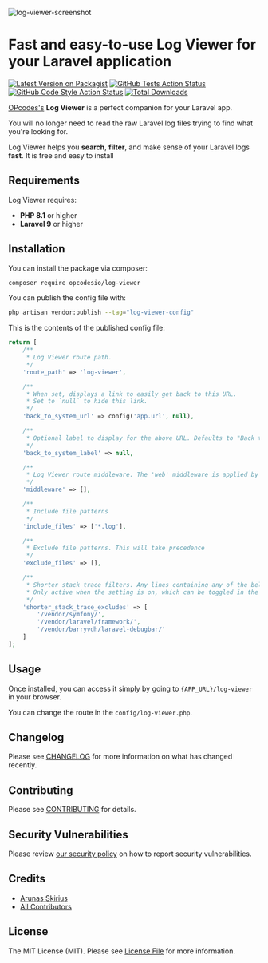 ![log-viewer-screenshot](https://user-images.githubusercontent.com/8697942/184591230-e6dfb1e6-215e-418b-a61e-58c9cdbb392a.png)

# Fast and easy-to-use Log Viewer for your Laravel application

[![Latest Version on Packagist](https://img.shields.io/packagist/v/opcodesio/log-viewer.svg?style=flat-square)](https://packagist.org/packages/opcodesio/log-viewer)
[![GitHub Tests Action Status](https://img.shields.io/github/workflow/status/opcodesio/log-viewer/run-tests?label=tests)](https://github.com/opcodesio/log-viewer/actions?query=workflow%3Arun-tests+branch%3Amain)
[![GitHub Code Style Action Status](https://img.shields.io/github/workflow/status/opcodesio/log-viewer/Check%20&%20fix%20styling?label=code%20style)](https://github.com/opcodesio/log-viewer/actions?query=workflow%3A"Check+%26+fix+styling"+branch%3Amain)
[![Total Downloads](https://img.shields.io/packagist/dt/opcodesio/log-viewer.svg?style=flat-square)](https://packagist.org/packages/opcodesio/log-viewer)

[OPcodes's](https://www.opcodes.io/) **Log Viewer** is a perfect companion for your Laravel app.

You will no longer need to read the raw Laravel log files trying to find what you're looking for.

Log Viewer helps you **search**, **filter**, and make sense of your Laravel logs **fast**. It is free and easy to install

## Requirements

Log Viewer requires:
- **PHP 8.1** or higher
- **Laravel 9** or higher

## Installation

You can install the package via composer:

```bash
composer require opcodesio/log-viewer
```

You can publish the config file with:

```bash
php artisan vendor:publish --tag="log-viewer-config"
```

This is the contents of the published config file:

```php
return [
    /**
     * Log Viewer route path.
     */
    'route_path' => 'log-viewer',

    /**
     * When set, displays a link to easily get back to this URL.
     * Set to `null` to hide this link.
     */
    'back_to_system_url' => config('app.url', null),

    /**
     * Optional label to display for the above URL. Defaults to "Back to {{ app.name }}"
     */
    'back_to_system_label' => null,

    /**
     * Log Viewer route middleware. The 'web' middleware is applied by default.
     */
    'middleware' => [],

    /**
     * Include file patterns
     */
    'include_files' => ['*.log'],

    /**
     * Exclude file patterns. This will take precedence
     */
    'exclude_files' => [],

    /**
     * Shorter stack trace filters. Any lines containing any of the below strings will be excluded from the full log.
     * Only active when the setting is on, which can be toggled in the user interface.
     */
    'shorter_stack_trace_excludes' => [
        '/vendor/symfony/',
        '/vendor/laravel/framework/',
        '/vendor/barryvdh/laravel-debugbar/'
    ]
];
```

## Usage

Once installed, you can access it simply by going to `{APP_URL}/log-viewer` in your browser.

You can change the route in the `config/log-viewer.php`.

## Changelog

Please see [CHANGELOG](CHANGELOG.md) for more information on what has changed recently.

## Contributing

Please see [CONTRIBUTING](https://github.com/arukompas/.github/blob/main/CONTRIBUTING.md) for details.

## Security Vulnerabilities

Please review [our security policy](../../security/policy) on how to report security vulnerabilities.

## Credits

- [Arunas Skirius](https://github.com/arukompas)
- [All Contributors](../../contributors)

## License

The MIT License (MIT). Please see [License File](LICENSE.md) for more information.
